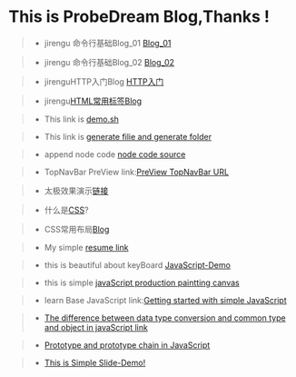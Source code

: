 # This is ProbeDream Blog,Thanks !
> * jirengu 命令行基础Blog_01 [Blog_01](https://charliesmith97.github.io/Blog/Work/%E9%A5%A5%E4%BA%BA%E8%B0%B7%E5%91%BD%E4%BB%A4%E8%A1%8C%E5%9F%BA%E7%A1%80Blog(%E4%B8%8A).html)

> * jirengu 命令行基础Blog_02 [Blog_02](https://charliesmith97.github.io/Blog/Work/%E9%A5%A5%E4%BA%BA%E8%B0%B7%E5%91%BD%E4%BB%A4%E8%A1%8C%E5%9F%BA%E7%A1%80Blog(%E4%B8%8B).html)

> * jirenguHTTP入门Blog [HTTP入门](https://charliesmith97.github.io/Blog/Work/%E9%A5%A5%E4%BA%BA%E8%B0%B7HTTP%E5%85%A5%E9%97%A8Blog.html) 

> * jirengu[HTML常用标签Blog](https://charliesmith97.github.io/Blog/Work/HTML%E5%B8%B8%E7%94%A8%E6%A0%87%E7%AD%BEBlog.html)

> * This link is [demo.sh](https://github.com/CharlieSmith97/Blog/blob/master/code%20source/demo.sh) 

> * This link is [generate filie and generate folder](https://github.com/CharlieSmith97/Blog/tree/master/code%20source/123) 

> * append node code [node code  source](https://github.com/CharlieSmith97/Blog/blob/master/code%20source/node-demo/server.js)

> * TopNavBar PreView link:[PreView TopNavBar URL](https://charliesmith97.github.io/Blog/code%20source/resume.html)

> * 太极效果演示[链接](https://charliesmith97.github.io/Blog/code%20source/taiji.html)

> * 什么是[CSS](https://charliesmith97.github.io/Blog/Work/%E4%BB%80%E4%B9%88%E6%98%AFCSS.html)?

> * CSS常用布局[Blog](https://charliesmith97.github.io/Blog/Work/CSS%E5%B8%83%E5%B1%80Blog.html)

> * My simple [resume link](https://charliesmith97.github.io/Blog/myCode%20source/resume.html) 

> * this is beautiful about keyBoard [JavaScript-Demo](https://charliesmith97.github.io/Blog/code%20source/javaScript-Demo01/index.html)

> * this is simple [javaScript production paintting canvas](https://charliesmith97.github.io/Blog/code%20source/canvas-Demo/index.html)

> * learn Base JavaScript link:[Getting started with simple JavaScript](https://charliesmith97.github.io/Blog/Work/JS里的数据类型.html)

> * [The difference between data type conversion and common type and object in javaScript link](https://charliesmith97.github.io/Blog/Work/JS里的数据类型转换和普通类型和对象的区别.html)

> * [Prototype and prototype chain in JavaScript](https://charliesmith97.github.io/Blog/Work/JS中的原型与原型链.html)

> * [This is Simple Slide-Demo!](https://charliesmith97.github.io/Blog/code%20source/Slide-Demo/index.html)
